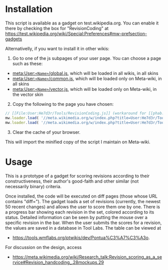 Installation
===========================

This script is available as a gadget on test.wikipedia.org. You can enable it there by checking the box for "RevisionCoding" at
https://test.wikipedia.org/wiki/Special:Preferences#mw-prefsection-gadgets

Alternativelly, if you want to install it in other wikis:

1. Go to one of the js subpages of your user page. You can choose a page such as these:
  * [meta:User:`<Name>`/global.js](https://meta.wikimedia.org/wiki/Special:MyPage/global.js), which will be loaded in all wikis, in all skins
  * [meta:User:`<Name>`/common.js](https://meta.wikimedia.org/wiki/Special:MyPage/common.js), which will be loaded only on Meta-wiki, in all skins
  * [meta:User:`<Name>`/vector.js](https://meta.wikimedia.org/wiki/Special:MyPage/vector.js), which will be loaded only on Meta-wiki, in the vector skin
2. Copy the following to the page you have chosen:

  ```javascript
  // [[File:User:He7d3r/Tools/RevisionCoding.js]] (workaround for [[phab:T35355]])
  mw.loader.load( '//meta.wikimedia.org/w/index.php?title=User:He7d3r/Tools/RevisionCoding.css&action=raw&ctype=text/css', 'text/css' );
  mw.loader.load( '//meta.wikimedia.org/w/index.php?title=User:He7d3r/Tools/RevisionCoding.js&action=raw&ctype=text/javascript' );
  ```

3. Clear the cache of your browser.

This will import the minified copy of the script I maintain on Meta-wiki.

Usage
=====

This is a prototype of a gadget for scoring revisions according to their constructiveness, their author's good-faith and other similar (not necessarily binary) criteria.

Once installed, the code will be executed on diff pages (those whose URL contains "diff="). The gadget loads a set of revisions (currently, the newest 50 recent changes) and allows the user to score them one by one. There is a progress bar showing each revision in the set, colored according to its status. Detailed information can be seen by putting the mouse over a specific revision in the bar. When the user submits the scores for a revision, the values are saved in a database in Tool Labs. The table can be viewed at
* https://tools.wmflabs.org/ptwikis/dev/Pontua%C3%A7%C3%A3o.

For discussion on the design, access
* https://meta.wikimedia.org/wiki/Research_talk:Revision_scoring_as_a_service#Revision_handcoding_.28mockups.29
